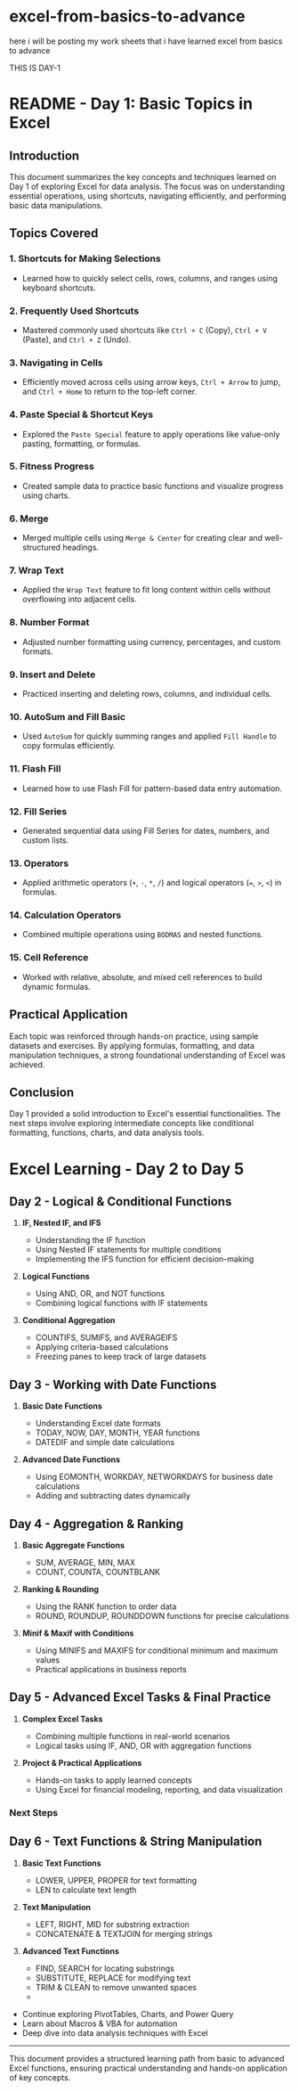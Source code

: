 # excel-from-basics-to-advance
here i will be posting my work sheets that i have learned excel from basics to advance


THIS IS DAY-1

# README - Day 1: Basic Topics in Excel

## Introduction
This document summarizes the key concepts and techniques learned on Day 1 of exploring Excel for data analysis. The focus was on understanding essential operations, using shortcuts, navigating efficiently, and performing basic data manipulations.

## Topics Covered

### 1. **Shortcuts for Making Selections**
- Learned how to quickly select cells, rows, columns, and ranges using keyboard shortcuts.

### 2. **Frequently Used Shortcuts**
- Mastered commonly used shortcuts like `Ctrl + C` (Copy), `Ctrl + V` (Paste), and `Ctrl + Z` (Undo).

### 3. **Navigating in Cells**
- Efficiently moved across cells using arrow keys, `Ctrl + Arrow` to jump, and `Ctrl + Home` to return to the top-left corner.

### 4. **Paste Special & Shortcut Keys**
- Explored the `Paste Special` feature to apply operations like value-only pasting, formatting, or formulas.

### 5. **Fitness Progress**
- Created sample data to practice basic functions and visualize progress using charts.

### 6. **Merge**
- Merged multiple cells using `Merge & Center` for creating clear and well-structured headings.

### 7. **Wrap Text**
- Applied the `Wrap Text` feature to fit long content within cells without overflowing into adjacent cells.

### 8. **Number Format**
- Adjusted number formatting using currency, percentages, and custom formats.

### 9. **Insert and Delete**
- Practiced inserting and deleting rows, columns, and individual cells.

### 10. **AutoSum and Fill Basic**
- Used `AutoSum` for quickly summing ranges and applied `Fill Handle` to copy formulas efficiently.

### 11. **Flash Fill**
- Learned how to use Flash Fill for pattern-based data entry automation.

### 12. **Fill Series**
- Generated sequential data using Fill Series for dates, numbers, and custom lists.

### 13. **Operators**
- Applied arithmetic operators (`+`, `-`, `*`, `/`) and logical operators (`=`, `>`, `<`) in formulas.

### 14. **Calculation Operators**
- Combined multiple operations using `BODMAS` and nested functions.

### 15. **Cell Reference**
- Worked with relative, absolute, and mixed cell references to build dynamic formulas.

## Practical Application
Each topic was reinforced through hands-on practice, using sample datasets and exercises. By applying formulas, formatting, and data manipulation techniques, a strong foundational understanding of Excel was achieved.

## Conclusion
Day 1 provided a solid introduction to Excel's essential functionalities. The next steps involve exploring intermediate concepts like conditional formatting, functions, charts, and data analysis tools.

# Excel Learning - Day 2 to Day 5

## **Day 2 - Logical & Conditional Functions**
1. **IF, Nested IF, and IFS**
   - Understanding the IF function
   - Using Nested IF statements for multiple conditions
   - Implementing the IFS function for efficient decision-making

2. **Logical Functions**
   - Using AND, OR, and NOT functions
   - Combining logical functions with IF statements

3. **Conditional Aggregation**
   - COUNTIFS, SUMIFS, and AVERAGEIFS
   - Applying criteria-based calculations
   - Freezing panes to keep track of large datasets

## **Day 3 - Working with Date Functions**
1. **Basic Date Functions**
   - Understanding Excel date formats
   - TODAY, NOW, DAY, MONTH, YEAR functions
   - DATEDIF and simple date calculations

2. **Advanced Date Functions**
   - Using EOMONTH, WORKDAY, NETWORKDAYS for business date calculations
   - Adding and subtracting dates dynamically

## **Day 4 - Aggregation & Ranking**
1. **Basic Aggregate Functions**
   - SUM, AVERAGE, MIN, MAX
   - COUNT, COUNTA, COUNTBLANK

2. **Ranking & Rounding**
   - Using the RANK function to order data
   - ROUND, ROUNDUP, ROUNDDOWN functions for precise calculations

3. **Minif & Maxif with Conditions**
   - Using MINIFS and MAXIFS for conditional minimum and maximum values
   - Practical applications in business reports

## **Day 5 - Advanced Excel Tasks & Final Practice**
1. **Complex Excel Tasks**
   - Combining multiple functions in real-world scenarios
   - Logical tasks using IF, AND, OR with aggregation functions

2. **Project & Practical Applications**
   - Hands-on tasks to apply learned concepts
   - Using Excel for financial modeling, reporting, and data visualization

### **Next Steps**

## **Day 6 - Text Functions & String Manipulation**
1. **Basic Text Functions**
   - LOWER, UPPER, PROPER for text formatting
   - LEN to calculate text length

2. **Text Manipulation**
   - LEFT, RIGHT, MID for substring extraction
   - CONCATENATE & TEXTJOIN for merging strings

3. **Advanced Text Functions**
   - FIND, SEARCH for locating substrings
   - SUBSTITUTE, REPLACE for modifying text
   - TRIM & CLEAN to remove unwanted spaces
   - 
- Continue exploring PivotTables, Charts, and Power Query
- Learn about Macros & VBA for automation
- Deep dive into data analysis techniques with Excel

---
This document provides a structured learning path from basic to advanced Excel functions, ensuring practical understanding and hands-on application of key concepts.




